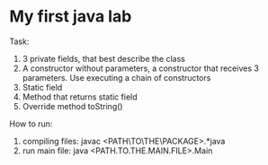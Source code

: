 # My first java lab


Task:

1) 3 private fields, that best describe the class
2) A constructor without parameters, a constructor that receives 3 parameters. Use executing a chain of constructors
3) Static field
4) Method that returns static field
5) Override method toString()


How to run:

1) compiling files: javac <PATH\TO\THE\PACKAGE>.*java
2) run main file: java <PATH.TO.THE.MAIN.FILE>.Main
